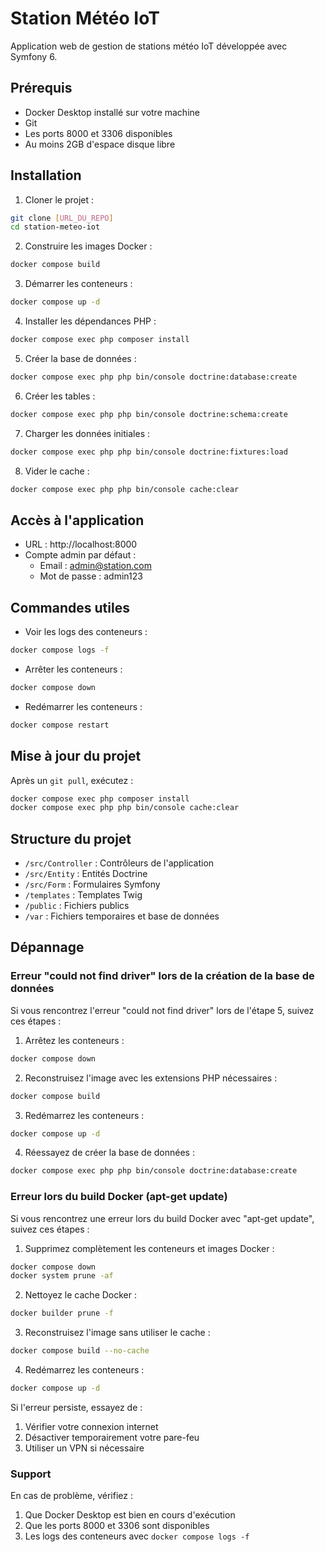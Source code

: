 # Station Météo IoT

Application web de gestion de stations météo IoT développée avec Symfony 6.

## Prérequis

- Docker Desktop installé sur votre machine
- Git
- Les ports 8000 et 3306 disponibles
- Au moins 2GB d'espace disque libre

## Installation

1. Cloner le projet :
```bash
git clone [URL_DU_REPO]
cd station-meteo-iot
```

2. Construire les images Docker :
```bash
docker compose build
```

3. Démarrer les conteneurs :
```bash
docker compose up -d
```

4. Installer les dépendances PHP :
```bash
docker compose exec php composer install
```

5. Créer la base de données :
```bash
docker compose exec php php bin/console doctrine:database:create
```

6. Créer les tables :
```bash
docker compose exec php php bin/console doctrine:schema:create
```

7. Charger les données initiales :
```bash
docker compose exec php php bin/console doctrine:fixtures:load
```

8. Vider le cache :
```bash
docker compose exec php php bin/console cache:clear
```

## Accès à l'application

- URL : http://localhost:8000
- Compte admin par défaut :
  - Email : admin@station.com
  - Mot de passe : admin123

## Commandes utiles

- Voir les logs des conteneurs :
```bash
docker compose logs -f
```

- Arrêter les conteneurs :
```bash
docker compose down
```

- Redémarrer les conteneurs :
```bash
docker compose restart
```

## Mise à jour du projet

Après un `git pull`, exécutez :
```bash
docker compose exec php composer install
docker compose exec php php bin/console cache:clear
```

## Structure du projet

- `/src/Controller` : Contrôleurs de l'application
- `/src/Entity` : Entités Doctrine
- `/src/Form` : Formulaires Symfony
- `/templates` : Templates Twig
- `/public` : Fichiers publics
- `/var` : Fichiers temporaires et base de données

## Dépannage

### Erreur "could not find driver" lors de la création de la base de données

Si vous rencontrez l'erreur "could not find driver" lors de l'étape 5, suivez ces étapes :

1. Arrêtez les conteneurs :
```bash
docker compose down
```

2. Reconstruisez l'image avec les extensions PHP nécessaires :
```bash
docker compose build
```

3. Redémarrez les conteneurs :
```bash
docker compose up -d
```

4. Réessayez de créer la base de données :
```bash
docker compose exec php php bin/console doctrine:database:create
```

### Erreur lors du build Docker (apt-get update)

Si vous rencontrez une erreur lors du build Docker avec "apt-get update", suivez ces étapes :

1. Supprimez complètement les conteneurs et images Docker :
```bash
docker compose down
docker system prune -af
```

2. Nettoyez le cache Docker :
```bash
docker builder prune -f
```

3. Reconstruisez l'image sans utiliser le cache :
```bash
docker compose build --no-cache
```

4. Redémarrez les conteneurs :
```bash
docker compose up -d
```

Si l'erreur persiste, essayez de :
1. Vérifier votre connexion internet
2. Désactiver temporairement votre pare-feu
3. Utiliser un VPN si nécessaire

### Support

En cas de problème, vérifiez :
1. Que Docker Desktop est bien en cours d'exécution
2. Que les ports 8000 et 3306 sont disponibles
3. Les logs des conteneurs avec `docker compose logs -f` 